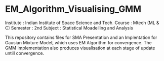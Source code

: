 # EM_Algorithm_Visualising_GMM
Institute : Indian Institute of Space Science and Tech.
Course : Mtech (ML & C)
Semester : 2nd
Subject : Statistical Moadelling and Analysis

This repository contains files for SMA Presentation and an Implentation for Gausian Mixture Model, which uses EM Algorithm for convergence.
The GMM Implementation also produces visualisation at each stage of update untill convergence.


